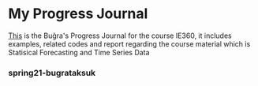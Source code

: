 # My Progress Journal 
[This](https://bu-ie-360.github.io/spring21-bugrataksuk/) is the Buğra's Progress Journal for the course IE360, it includes examples, related codes and report regarding the course material which is Statisical Forecasting and Time Series Data

### spring21-bugrataksuk


